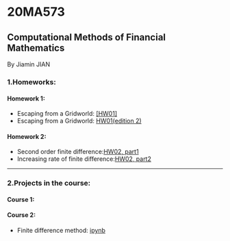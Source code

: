 # 20MA573
## Computational Methods of Financial Mathematics

By Jiamin JIAN

### 1.Homeworks:

#### Homework 1:

- Escaping from a Gridworld: [\[HW01\]](https://github.com/JiaminJIAN/20MA573/blob/master/src/HW1.ipynb)
- Escaping from a Gridworld: [HW01(edition 2)](https://github.com/JiaminJIAN/20MA573/blob/master/src/HW1(Editon2).ipynb)

#### Homework 2:

- Second order finite difference:[HW02, part1](https://github.com/JiaminJIAN/20MA573/blob/master/src/HW2(part_1).ipynb)
- Increasing rate of finite difference:[HW02, part2](https://github.com/JiaminJIAN/20MA573/blob/master/src/HW2(part_2).ipynb)

****

### 2.Projects in the course:

#### Course 1:

#### Course 2:

- Finite difference method: [ipynb](https://github.com/JiaminJIAN/20MA573/blob/master/src/Finite_Difference_Method.ipynb)
